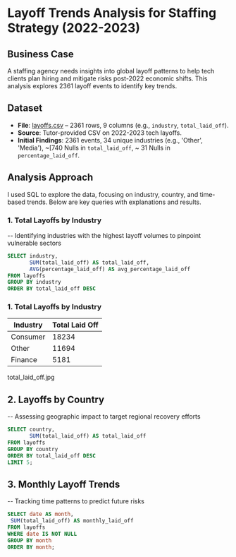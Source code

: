 # Layoff Trends Analysis for Staffing Strategy (2022-2023)

## Business Case
A staffing agency needs insights into global layoff patterns to help tech clients plan hiring and mitigate risks post-2022 economic shifts. This analysis explores 2361 layoff events to identify key trends.

## Dataset
- **File**: [layoffs.csv](layoffs.csv) – 2361 rows, 9 columns (e.g., `industry`, `total_laid_off`).
- **Source**: Tutor-provided CSV on 2022-2023 tech layoffs.
- **Initial Findings**: 2361 events, 34 unique industries (e.g., 'Other', 'Media'), ~[740 Nulls in `total_laid_off`, ~ 31 Nulls in `percentage_laid_off`.

## Analysis Approach
I used SQL to explore the data, focusing on industry, country, and time-based trends. Below are key queries with explanations and results.

### 1. Total Layoffs by Industry
-- Identifying industries with the highest layoff volumes to pinpoint vulnerable sectors
```sql
SELECT industry, 
       SUM(total_laid_off) AS total_laid_off,
       AVG(percentage_laid_off) AS avg_percentage_laid_off
FROM layoffs
GROUP BY industry
ORDER BY total_laid_off DESC
```
### 1. Total Layoffs by Industry
| Industry  | Total Laid Off |
|-----------|----------------|
| Consumer  | 18234          |
| Other     | 11694          |
| Finance   | 5181           |

total_laid_off.jpg

## 2. Layoffs by Country
-- Assessing geographic impact to target regional recovery efforts
```sql
SELECT country, 
       SUM(total_laid_off) AS total_laid_off
FROM layoffs
GROUP BY country
ORDER BY total_laid_off DESC
LIMIT 5;
```

## 3. Monthly Layoff Trends
-- Tracking time patterns to predict future risks
```sql
SELECT date AS month, 
 SUM(total_laid_off) AS monthly_laid_off
FROM layoffs
WHERE date IS NOT NULL
GROUP BY month
ORDER BY month;
```











